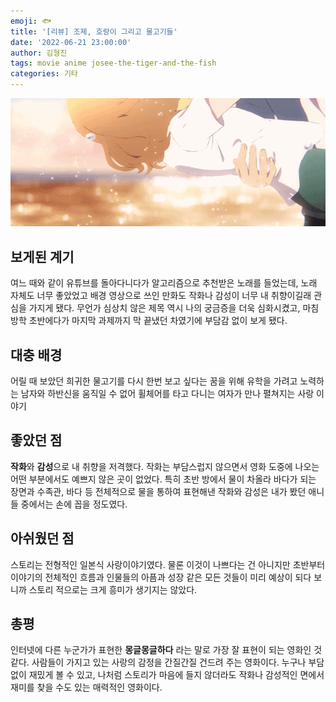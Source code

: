 ```yaml
---
emoji: 🐟
title: '[리뷰] 조제, 호랑이 그리고 물고기들'
date: '2022-06-21 23:00:00'
author: 김형진
tags: movie anime josee-the-tiger-and-the-fish
categories: 기타
---
```


![josee](1.gif)

## 보게된 계기
여느 때와 같이 유튜브를 돌아다니다가 알고리즘으로 추천받은 노래를 들었는데, 노래 자체도 너무 좋았었고 배경 영상으로 쓰인 만화도 작화나 감성이 너무 내 취향이길래 관심을 가지게 됐다. 무언가 심상치 않은 제목 역시 나의 궁금증을 더욱 심화시켰고, 마침 방학 초반에다가 마지막 과제까지 막 끝냈던 차였기에 부담감 없이 보게 됐다.

## 대충 배경
어릴 때 보았던 희귀한 물고기를 다시 한번 보고 싶다는 꿈을 위해 유학을 가려고 노력하는 남자와 하반신을 움직일 수 없어 휠체어를 타고 다니는 여자가 만나 펼쳐지는 사랑 이야기 

## 좋았던 점
**작화**와 **감성**으로 내 취향을 저격했다. 작화는 부담스럽지 않으면서 영화 도중에 나오는 어떤 부분에서도 예쁘지 않은 곳이 없었다. 특히 초반 방에서 물이 차올라 바다가 되는 장면과 수족관, 바다 등 전체적으로 물을 통하여 표현해낸 작화와 감성은 내가 봤던 애니들 중에서는 손에 꼽을 정도였다. 

## 아쉬웠던 점
스토리는 전형적인 일본식 사랑이야기였다. 물론 이것이 나쁘다는 건 아니지만 초반부터 이야기의 전체적인 흐름과 인물들의 아픔과 성장 같은 모든 것들이 미리 예상이 되다 보니까 스토리 적으로는 크게 흥미가 생기지는 않았다.

## 총평
인터넷에 다른 누군가가 표현한 **몽글몽글하다** 라는 말로 가장 잘 표현이 되는 영화인 것 같다. 사람들이 가지고 있는 사랑의 감정을 간질간질 건드려 주는 영화이다. 누구나 부담없이 재밌게 볼 수 있고, 나처럼 스토리가 마음에 들지 않더라도 작화나 감성적인 면에서 재미를 찾을 수도 있는 매력적인 영화이다.



```toc

```